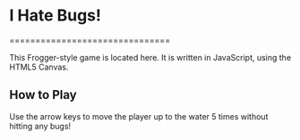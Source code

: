 # I Hate Bugs!
===============================

This Frogger-style game is located here. It is written in JavaScript, using the HTML5 Canvas.

## How to Play

Use the arrow keys to move the player up to the water 5 times without hitting any bugs!


